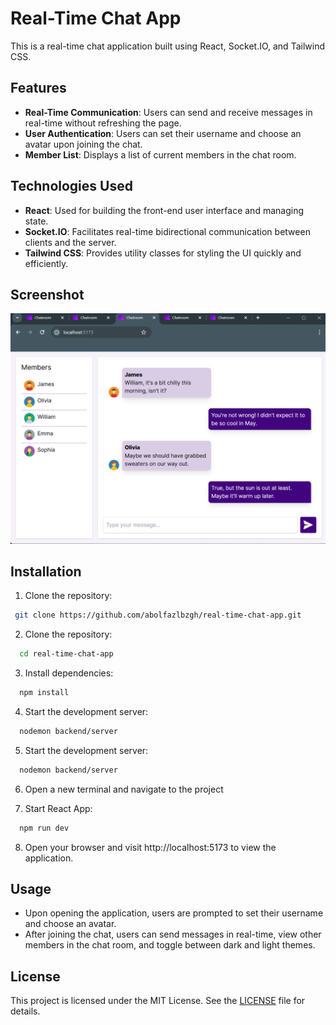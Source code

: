 # Real-Time Chat App

This is a real-time chat application built using React, Socket.IO, and Tailwind CSS.

## Features

- **Real-Time Communication**: Users can send and receive messages in real-time without refreshing the page.
- **User Authentication**: Users can set their username and choose an avatar upon joining the chat.
- **Member List**: Displays a list of current members in the chat room.

## Technologies Used

- **React**: Used for building the front-end user interface and managing state.
- **Socket.IO**: Facilitates real-time bidirectional communication between clients and the server.
- **Tailwind CSS**: Provides utility classes for styling the UI quickly and efficiently.

## Screenshot

!["Screenshot"](./screenshot.png)

## Installation

1. Clone the repository:

  ```bash
   git clone https://github.com/abolfazlbzgh/real-time-chat-app.git
   ```

2. Clone the repository:
 ```bash
   cd real-time-chat-app
   ```

3. Install dependencies:
 ```bash
   npm install
   ```

4. Start the development server:
 ```bash
   nodemon backend/server
   ```
5. Start the development server:
 ```bash
   nodemon backend/server
   ```

6. Open a new terminal and navigate to the project

7. Start React App:
 ```bash
   npm run dev
   ```

8. Open your browser and visit http://localhost:5173 to view the application.

## Usage

- Upon opening the application, users are prompted to set their username and choose an avatar.
- After joining the chat, users can send messages in real-time, view other members in the chat room, and toggle between dark and light themes.

## License

This project is licensed under the MIT License. See the [LICENSE](./LICENSE.txt) file for details.
